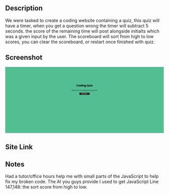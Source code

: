 ## Description
We were tasked to create a coding website containing a quiz, this quiz will have a timer, when you get a question wrong the timer will subtract 5 seconds. the score of the remaining time will post alongside initialts which was a given input by the user. The scoreboard will sort from high to low scores, you can clear the scoreboard, or restart once finished with quiz.


## Screenshot 
![alt text](./assets/images/site%20screenshot.png "Coding Quiz Website Screenshot!")

## Site Link



## Notes
Had a tutor/office hours help me with small parts of the JavaScript to help fix my broken code. 
The AI you guys provide I used to get JavaScript Line 147,148: the sort score from high to low.